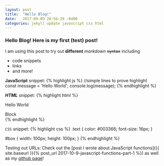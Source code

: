 ```yaml
---
layout: post
title:  "Hello Blog!"
date:   2017-09-09 20:56:29 -0400
categories: jekyll update javascript css html
---
```


### Hello Blog!  Here is my first (test) post!  

I am using this post to try out **different** _markdown_ ~~syntax~~ including
- code snippets
- links
- and more!

**JavaScript** snippet:
{% highlight js %}
//simple lines to prove highlight
const message = 'Hello World';
console.log(message);
{% endhighlight %}

**_HTML_** snippet:
{% highlight html %}
<html>
  <head>
    <title>HTML syntax</title>
  </head>
  <body>
    <p class="text">Hello World</p>
    <div id="box">Block</div>
  </body>
<html>
{% endhighlight %}

``CSS`` snippet:
{% highlight css %}
.text {
  color: #003366;
  font-size: 16px;
}

#box {
  width: 100px;
  height: 100px;
}
{% endhighlight %}

Testing out URLs:
Check out the [post I wrote about JavaScript functions]({{ site.baseurl }}{% post_url 2017-10-9-javascript-functions-part-1 %}) as well as my [github page][github]!

[github]: https://github.com/ajahne
